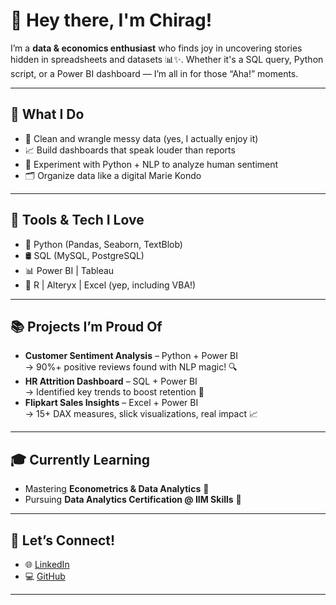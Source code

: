 # 👋 Hey there, I'm Chirag!

I’m a **data & economics enthusiast** who finds joy in uncovering stories hidden in spreadsheets and datasets 📊✨. Whether it's a SQL query, Python script, or a Power BI dashboard — I’m all in for those “Aha!” moments.

---

## 🧠 What I Do

- 🧹 Clean and wrangle messy data (yes, I actually enjoy it)
- 📈 Build dashboards that speak louder than reports
- 🧪 Experiment with Python + NLP to analyze human sentiment
- 🗂️ Organize data like a digital Marie Kondo

---

## 🔧 Tools & Tech I Love

- 🐍 Python (Pandas, Seaborn, TextBlob)
- 🛢️ SQL (MySQL, PostgreSQL)
- 📊 Power BI | Tableau
- 🧠 R | Alteryx | Excel (yep, including VBA!)

---

## 📚 Projects I’m Proud Of

- **Customer Sentiment Analysis** – Python + Power BI  
  → 90%+ positive reviews found with NLP magic! 🔍  
- **HR Attrition Dashboard** – SQL + Power BI  
  → Identified key trends to boost retention 🎯  
- **Flipkart Sales Insights** – Excel + Power BI  
  → 15+ DAX measures, slick visualizations, real impact 📈

---

## 🎓 Currently Learning

- Mastering **Econometrics & Data Analytics** 📘  
- Pursuing **Data Analytics Certification @ IIM Skills** 🏫  

---

## 🤝 Let’s Connect!

- 🌐 [LinkedIn](https://linkedin.com/in/chirag2501/)
- 💻 [GitHub](https://github.com/Chirag25s)

---

